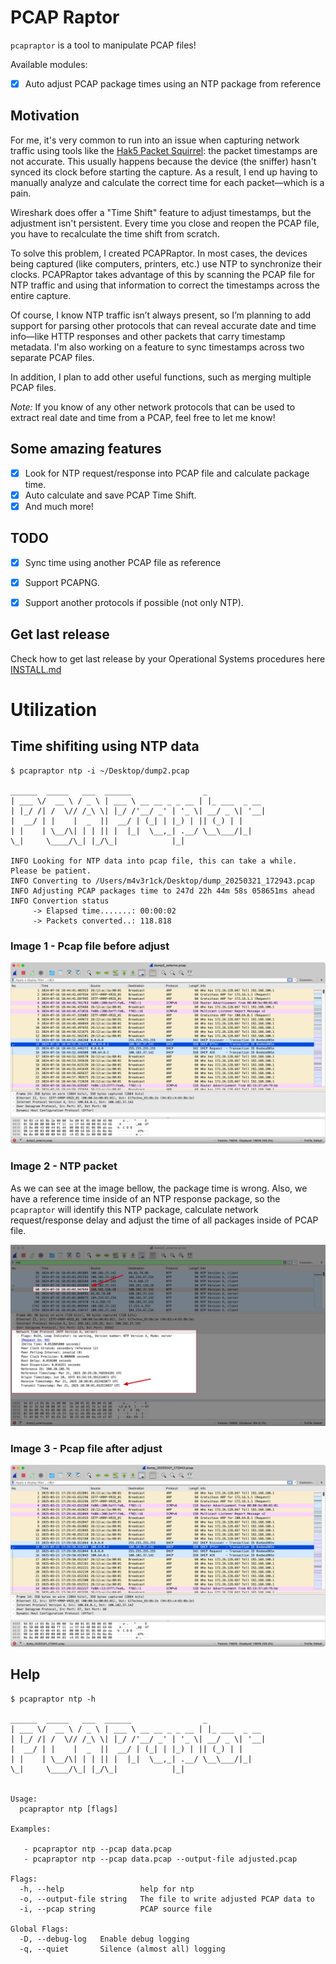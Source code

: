 # PCAP Raptor

`pcapraptor` is a tool to manipulate PCAP files! 

Available modules:

* [x] Auto adjust PCAP package times using an NTP package from reference

## Motivation

For me, it's very common to run into an issue when capturing network traffic using tools like the [Hak5 Packet Squirrel](https://shop.hak5.org/products/packet-squirrel-mark-ii): the packet timestamps are not accurate. This usually happens because the device (the sniffer) hasn't synced its clock before starting the capture. As a result, I end up having to manually analyze and calculate the correct time for each packet—which is a pain.

Wireshark does offer a "Time Shift" feature to adjust timestamps, but the adjustment isn't persistent. Every time you close and reopen the PCAP file, you have to recalculate the time shift from scratch.

To solve this problem, I created PCAPRaptor. In most cases, the devices being captured (like computers, printers, etc.) use NTP to synchronize their clocks. PCAPRaptor takes advantage of this by scanning the PCAP file for NTP traffic and using that information to correct the timestamps across the entire capture.

Of course, I know NTP traffic isn’t always present, so I’m planning to add support for parsing other protocols that can reveal accurate date and time info—like HTTP responses and other packets that carry timestamp metadata. I'm also working on a feature to sync timestamps across two separate PCAP files.

In addition, I plan to add other useful functions, such as merging multiple PCAP files.

*Note:* If you know of any other network protocols that can be used to extract real date and time from a PCAP, feel free to let me know!

## Some amazing features

* [x] Look for NTP request/response into PCAP file and calculate package time.   
* [x] Auto calculate and save PCAP Time Shift.  
* [x] And much more!  

## TODO

* [x] Sync time using another PCAP file as reference  
* [x] Support PCAPNG.  
* [x] Support another protocols if possible (not only NTP).


## Get last release

Check how to get last release by your Operational Systems procedures here [INSTALL.md](https://github.com/helviojunior/pcapraptor/blob/main/INSTALL.md)


# Utilization

## Time shifiting using NTP data

```
$ pcapraptor ntp -i ~/Desktop/dump2.pcap

______  _____   ___  ______                _
| ___ \/  __ \ / _ \ | ___ \ __ __ _ _ __ | |_ ___  _ __
| |_/ /| /  \// /_\ \| |_/ /'__/ _' | '_ \| __/ _ \| '__|
|  __/ | |    |  _  ||  __/ | (_| | |_) | || (_) | |
| |    | \__/\| | | || |  |_|  \__,_| .__/ \__\___/|_|
\_|     \____/\_| |_/\_|            |_| 

INFO Looking for NTP data into pcap file, this can take a while. Please be patient.
INFO Converting to /Users/m4v3r1ck/Desktop/dump_20250321_172943.pcap
INFO Adjusting PCAP packages time to 247d 22h 44m 58s 058651ms ahead
INFO Convertion status
     -> Elapsed time.......: 00:00:02
     -> Packets converted..: 118.818
```

### Image 1 - Pcap file before adjust

![PCAP1 - before adjustments](https://github.com/helviojunior/pcapraptor/blob/main/images/pcap1.jpg "before adjustments")

### Image 2 - NTP packet

As we can see at the image bellow, the package time is wrong. Also, we have a reference time inside of an NTP response package, so the `pcapraptor` will identify this NTP package, calculate network request/response delay and adjust the time of all packages inside of PCAP file.

![PCAP2 - ntp packet](https://github.com/helviojunior/pcapraptor/blob/main/images/pcap2.jpg "ntp packet")

### Image 3 - Pcap file after adjust

![PCAP3 - after adjustments](https://github.com/helviojunior/pcapraptor/blob/main/images/pcap3.jpg "after adjustments")


## Help

```
$ pcapraptor ntp -h

______  _____   ___  ______                _
| ___ \/  __ \ / _ \ | ___ \ __ __ _ _ __ | |_ ___  _ __
| |_/ /| /  \// /_\ \| |_/ /'__/ _' | '_ \| __/ _ \| '__|
|  __/ | |    |  _  ||  __/ | (_| | |_) | || (_) | |
| |    | \__/\| | | || |  |_|  \__,_| .__/ \__\___/|_|
\_|     \____/\_| |_/\_|            |_| 


Usage:
  pcapraptor ntp [flags]

Examples:

   - pcapraptor ntp --pcap data.pcap
   - pcapraptor ntp --pcap data.pcap --output-file adjusted.pcap

Flags:
  -h, --help                 help for ntp
  -o, --output-file string   The file to write adjusted PCAP data to
  -i, --pcap string          PCAP source file

Global Flags:
  -D, --debug-log   Enable debug logging
  -q, --quiet       Silence (almost all) logging


```
